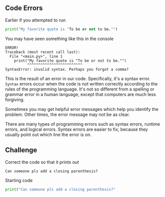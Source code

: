 ## Code Errors

Earlier if you attempted to run
```python
print("My favorite quote is "To be or not to be."")
```
You may have seen something like this in the console

```
ERROR!
Traceback (most recent call last):
  File "<main.py>", line 1
    print("My favorite quote is "To be or not to be."")
          ^^^^^^^^^^^^^^^^^^^^^^^^^
SyntaxError: invalid syntax. Perhaps you forgot a comma?
```

This is the result of an error in our code. Specifically, it's a syntax error. ```Syntax``` errors occur when the code is not written correctly according to the rules of the programming language. It's not so different from a spelling or grammar error in a human language, except that computers are much less forgiving.

Sometimes you may get helpful error messages which help you identify the problem. Other times, the error message may not be as clear.

There are many types of programming errors such as syntax errors, runtime errors, and logical errors. Syntax errors are easier to fix, because they usually point out which line the error is on.

## Challenge

Correct the code so that it prints out
```
Can someone pls add a closing parenthesis?
```
Starting code
```python
print("Can someone pls add a closing parenthesis?"
```